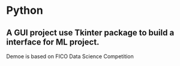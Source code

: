 # Python
## A GUI project use Tkinter package to build a interface for ML project.
Demoe is based on FICO Data Science Competition
